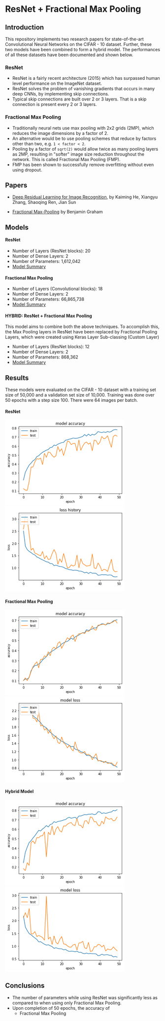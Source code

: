 # ResNet + Fractional Max Pooling

## Introduction

This repository implements two research papers for state-of-the-art Convolutional Neural Networks on the CIFAR - 10 dataset. Further, these two models have been combined to form a hybrid model. The performances of all these datasets have been documented and shown below.

### ResNet

  * ResNet is a fairly recent architecture (2015) which has surpassed human level
performance on the ImageNet dataset.
  * ResNet solves the problem of vanishing gradients that occurs in many deep
CNNs, by implementing skip connections.
  * Typical skip connections are built over 2 or 3 layers. That is a skip connection is
present every 2 or 3 layers.


### Fractional Max Pooling

  * Traditionally neural nets use max pooling with 2x2 grids (2MP), which reduces the image dimensions by a factor of 2.
  * An alternative would be to use pooling schemes that reduce by factors other than two, e.g. `1 < factor < 2`.
  * Pooling by a factor of `sqrt(2)` would allow twice as many pooling layers as 2MP, resulting in "softer" image size reduction   throughout the network. This is called Fractional Max Pooling (FMP).
  * FMP has been shown to successfully remove overfitting without even using dropout.

## Papers

  * <a href = "https://arxiv.org/abs/1512.03385">Deep Residual Learning for Image Recognition</a>, by Kaiming He, Xiangyu Zhang, Shaoqing Ren, Jian Sun

  * <a href = "https://arxiv.org/abs/1412.6071">Fractional Max-Pooling</a> by Benjamin Graham

## Models

<h4> ResNet </h4>

  * Number of Layers (ResNet blocks): 20
  * Number of Dense Layers: 2
  * Number of Parameters: 1,612,042
  * <a href = "https://github.com/AtharvaSune/FMP-ResNet/blob/master/ResNEt/ResNet.txt">Model Summary </a>
  
<h4> Fractional Max Pooling </h4>

  * Number of Layers (Convolutional blocks): 18
  * Number of Dense Layers: 2
  * Number of Parameters: 66,865,738
  * <a href = "https://github.com/AtharvaSune/FMP-ResNet/blob/master/FMP/FMP.txt">Model Summary </a>
  
<h4> HYBRID: ResNet + Fractional Max Pooling </h4>

This model aims to combine both the above techniques. To accomplish this, the Max Pooling layers in ResNet have been replaced by Fractional Pooling Layers, which were created using Keras Layer Sub-classing (Custom Layer)
  * Number of Layers (ResNet blocks): 12
  * Number of Dense Layers: 2
  * Number of Parameters: 868,362
  * <a href = "https://github.com/AtharvaSune/FMP-ResNet/blob/master/Hybrid/Hybrid.txt">Model Summary </a>

## Results

These models were evaluated on the CIFAR - 10 dataset with a training set size of 50,000 and a validation set size of 10,000.
Training was done over 50 epochs with a step size 100. There were 64 images per batch.
<br />

#### ResNet
![alt text](https://github.com/AtharvaSune/FMP-ResNet/blob/master/ResNEt/accuracy.png "ResNet")
![alt text](https://github.com/AtharvaSune/FMP-ResNet/blob/master/ResNEt/Loss.png "ResNet")
#### Fractional Max Pooling
![alt text](https://github.com/AtharvaSune/FMP-ResNet/blob/master/FMP/accuracy.png "Fractional Max Pooling")
![alt text](https://github.com/AtharvaSune/FMP-ResNet/blob/master/FMP/loss.png "Fractional Max Pooling")
#### Hybrid Model
![alt text](https://github.com/AtharvaSune/FMP-ResNet/blob/master/Hybrid/accuracy.png "Hybrid")
![alt text](https://github.com/AtharvaSune/FMP-ResNet/blob/master/Hybrid/loss.png "Hybrid")

## Conclusions

  * The number of parameters while using ResNet was significantly less as compared to when using only Fractional Max Pooling.
  * Upon completion of 50 epochs, the accuracy of 
     * Fractional Max Pooling 

